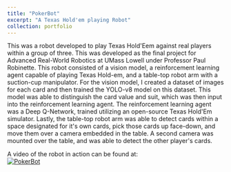 ```yaml
---
title: "PokerBot"
excerpt: "A Texas Hold'em playing Robot"
collection: portfolio
---
```


This was a robot developed to play Texas Hold'Eem against real players within a group of three. This was developed as the final project for Advanced Real-World Robotics at UMass Lowell under Professor Paul Robinette. This robot consisted of a vision model, a reinforcement learning agent capable of playing Texas Hold-em, and a table-top robot arm with a suction-cup manipulator. For the vision model, I created a dataset of images for each card and then trained the YOLO-v8 model on this dataset. This model was able to distinguish the card value and suit, which was then input into the reinforcement learning agent. The reinforcement learning agent was a Deep Q-Network, trained utilizing an open-source Texas Hold'Em simulator. Lastly, the table-top robot arm was able to detect cards within a space designated for it's own cards, pick those cards up face-down, and move them over a camera embedded in the table. A second camera was mounted over the table, and was able to detect the other player's cards.  
  
A video of the robot in action can be found at:  
[![PokerBot](http://img.youtube.com/vi/jkjWBU8L6bw/0.jpg)](https://www.youtube.com/watch?v=jkjWBU8L6bw)
